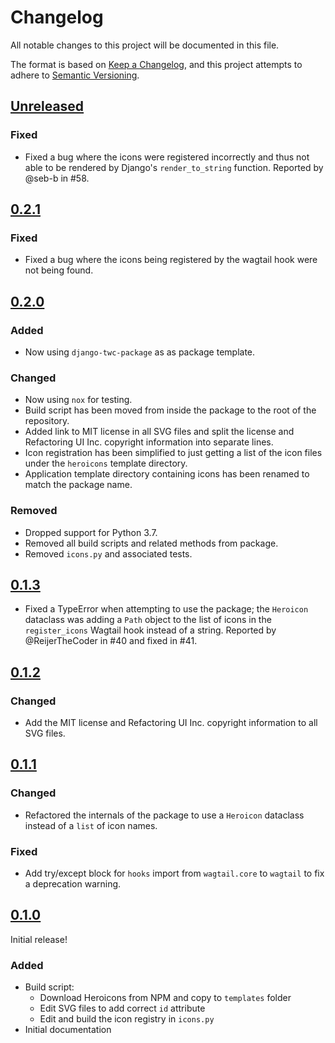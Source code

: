 # Changelog

All notable changes to this project will be documented in this file.

The format is based on [Keep a Changelog](https://keepachangelog.com/en/1.0.0/),
and this project attempts to adhere to [Semantic Versioning](https://semver.org/spec/v2.0.0.html).

<!--
## [${version}]
### Added - for new features
### Changed - for changes in existing functionality
### Deprecated - for soon-to-be removed features
### Removed - for now removed features
### Fixed - for any bug fixes
### Security - in case of vulnerabilities
[${version}]: https://github.com/westerveltco/wagtail-heroicons/releases/tag/v${version}
-->

## [Unreleased]

### Fixed

-   Fixed a bug where the icons were registered incorrectly and thus not able to be rendered by Django's `render_to_string` function. Reported by @seb-b in #58.

## [0.2.1]

### Fixed

-   Fixed a bug where the icons being registered by the wagtail hook were not being found.

## [0.2.0]

### Added

-   Now using `django-twc-package` as as package template.

### Changed

-   Now using `nox` for testing.
-   Build script has been moved from inside the package to the root of the repository.
-   Added link to MIT license in all SVG files and split the license and Refactoring UI Inc. copyright information into separate lines.
-   Icon registration has been simplified to just getting a list of the icon files under the `heroicons` template directory.
-   Application template directory containing icons has been renamed to match the package name.

### Removed

-   Dropped support for Python 3.7.
-   Removed all build scripts and related methods from package.
-   Removed `icons.py` and associated tests.

## [0.1.3]

-   Fixed a TypeError when attempting to use the package; the `Heroicon` dataclass was adding a `Path` object to the list of icons in the `register_icons` Wagtail hook instead of a string. Reported by @ReijerTheCoder in #40 and fixed in #41.

## [0.1.2]

### Changed

-   Add the MIT license and Refactoring UI Inc. copyright information to all SVG files.

## [0.1.1]

### Changed

-   Refactored the internals of the package to use a `Heroicon` dataclass instead of a `list` of icon names.

### Fixed

-   Add try/except block for `hooks` import from `wagtail.core` to `wagtail` to fix a deprecation warning.

## [0.1.0]

Initial release!

### Added

-   Build script:
    -   Download Heroicons from NPM and copy to `templates` folder
    -   Edit SVG files to add correct `id` attribute
    -   Edit and build the icon registry in `icons.py`
-   Initial documentation

[unreleased]: git@github.com:joshuadavidthomas/wagtail-heroicons/compare/v0.2.1...HEAD
[0.1.0]: https://github.com/joshuadavidthomas/wagtail-heroicons/releases/tag/v0.1.0
[0.1.1]: https://github.com/joshuadavidthomas/wagtail-heroicons/releases/tag/v0.1.1
[0.1.2]: https://github.com/joshuadavidthomas/wagtail-heroicons/releases/tag/v0.1.2
[0.1.3]: https://github.com/joshuadavidthomas/wagtail-heroicons/releases/tag/v0.1.3
[0.2.0]: git@github.com:joshuadavidthomas/wagtail-heroicons/releases/tag/v0.2.0
[0.2.1]: git@github.com:joshuadavidthomas/wagtail-heroicons/releases/tag/v0.2.1
